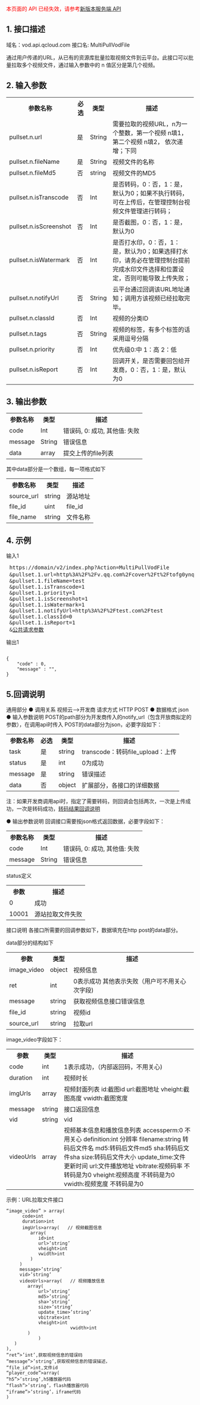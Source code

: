 <font color=RED>本页面的 API 已经失效，请参考</font>[新版本服务端 API](/document/product/266/7788)

## 1. 接口描述
 
域名：vod.api.qcloud.com
接口名: MultiPullVodFile

通过用户传递的URL，从已有的资源库批量拉取视频文件到云平台。此接口可以批量拉取多个视频文件，通过输入参数中的 n 值区分是第几个视频。

 

## 2. 输入参数
 
<table class="t"><tbody><tr>
<th><b>参数名称</b></th>
<th><b>必选</b></th>
<th><b>类型</b></th>
<th><b>描述</b></th>
<tr>
<td> pullset.n.url
<td> 是
<td> String
<td> 需要拉取的视频URL，n为一个整数，第一个视频 n填1， 第二个视频 n填2， 依次递增；下同
<tr>
<td> pullset.n.fileName
<td> 是
<td> String
<td> 视频文件的名称
<tr>
<td> pullset.n.fileMd5
<td> 否
<td> string
<td> 视频文件的MD5
<tr>
<td> pullset.n.isTranscode
<td> 否
<td> Int
<td> 是否转码，0：否，1：是，默认为0；如果不执行转码，可在上传后，在管理控制台视频文件管理进行转码；
<tr>
<td> pullset.n.isScreenshot
<td> 否
<td> Int
<td> 是否截图，0：否，1：是，默认为0
<tr>
<td> pullset.n.isWatermark
<td> 否
<td> Int
<td> 是否打水印，0：否，1：是，默认为0；如果选择打水印，请务必在管理控制台提前完成水印文件选择和位置设定，否则可能导致上传失败；
<tr>
<td> pullset.n.notifyUrl
<td> 否
<td> String
<td> 云平台通过回调该URL地址通知；调用方该视频已经拉取完毕。
<tr>
<td> pullset.n.classId
<td> 否
<td> Int
<td> 视频的分类ID
<tr>
<td> pullset.n.tags
<td> 否
<td> String
<td> 视频的标签，有多个标签的话采用逗号分隔
<tr>
<td> pullset.n.priority
<td> 否
<td> Int
<td> 优先级0:中 1：高 2：低
<tr>
<td> pullset.n.isReport
<td> 否
<td> Int
<td> 回调开关，是否需要回包给开发商，0：否，1：是，默认为0
</tbody></table>

 

## 3. 输出参数
 
<table class="t"><tbody><tr>
<th><b>参数名称</b></th>
<th><b>类型</b></th>
<th><b>描述</b></th>
<tr>
<td> code
<td> Int
<td> 错误码, 0: 成功, 其他值: 失败
<tr>
<td> message
<td> String
<td> 错误信息
<tr>
<td> data
<td> array
<td> 提交上传的file列表
</tbody></table>

其中data部分是一个数组，每一项格式如下
<table class="t"><tbody><tr>
<th><b>参数名称</b></th>
<th><b>类型</b></th>
<th><b>描述</b></th>
<tr>
<td> source_url
<td> string
<td> 源站地址
<tr>
<td> file_id
<td> uint
<td> file_id
<tr>
<td> file_name
<td> string
<td> 文件名称
</tbody></table>

 

## 4. 示例
 
输入1
<pre>
 https://domain/v2/index.php?Action=MultiPullVodFile
 &pullset.1.url=http%3A%2F%2Fv.qq.com%2Fcover%2Ft%2Ftofg0ynqvcjac58.mp4 //url必须指向可下载的视频地址
 &pullset.1.fileName=test
 &pullset.1.isTranscode=1
 &pullset.1.priority=1
 &pullset.1.isScreenshot=1
 &pullset.1.isWatermark=1
 &pullset.1.notifyUrl=http%3A%2F%2Ftest.com%2Ftest
 &pullset.1.classId=0
 &pullset.1.isReport=1
 &<a href="http://tce.fsphere.cn/doc/api/229/6976">公共请求参数</a>
</pre>

输出1
```

{
    "code" : 0,
    "message" : "",
}

```

## 5.回调说明
通用部分
● 调用关系
	视频云——>开发商
	请求方式
	HTTP POST
● 数据格式
	json
● 输入参数说明
	POST的path部分为开发商传入的notify_url（包含开放商拟定的参数），在调用api时传入
	POST的data部分为json，必要字段如下：
 
<table class="t"><tbody><tr>
<th><b>参数名称</b></th>
<th><b>必选</b></th>
<th><b>类型</b></th>
<th><b>描述</b></th>
<tr>
<td> task
<td> 是
<td> string
<td> transcode：转码file_upload：上传
<tr>
<td> status
<td> 是
<td> int
<td> 0为成功
<tr>
<td> message
<td> 是
<td> string
<td>错误描述
<tr>
<td> data
<td> 否
<td> object
<td>扩展部分，各接口的详细数据
</tbody></table>

注：如果开发商调用api时，指定了需要转码，则回调会包括两次，一次是上传成功，一次是转码成功，[转码结果回调说明](http://tce.fsphere.cn/wiki/v2/MultipartUploadVodFile#8..E8.AE.BE.E7.BD.AE.E8.BD.AC.E7.A0.81.E5.9B.9E.E8.B0.83)

● 输出参数说明
回调接口需要按json格式返回数据，必要字段如下：
<table class="t"><tbody><tr>
<th><b>参数名称</b></th>
<th><b>类型</b></th>
<th><b>描述</b></th>
<tr>
<td> code
<td> Int
<td> 错误码, 0: 成功, 其他值: 失败
<tr>
<td> message
<td> String
<td> 错误信息
</tbody></table>


status定义
<table class="t"><tbody><tr>
<th><b>参数</b></th>
<th><b>描述</b></th>
<tr>
<td> 0 
<td> 成功
<tr>
<td> 10001
<td> 源站拉取文件失败
</tbody></table>


接口说明
各接口所需要的回调参数如下，数据填充在http post的data部分。

data部分的结构如下
<table class="t"><tbody><tr>
<th><b>参数</b></th>
<th><b>类型</b></th>
<th><b>描述</b></th>
<tr>
<td>image_video
<td>object
<td>视频信息
<tr>
<td> ret
<td> int
<td> 0表示成功 其他表示失败（用户可不用关心次字段)
<tr>
<td> message
<td> string
<td> 获取视频信息接口错误信息
<tr>
<td> file_id
<td> string
<td> 视频id
<tr>
<td> source_url
<td> string
<td> 拉取url
</tbody></table>

image_video字段如下：
<table class="t"><tbody><tr>
<th><b>参数</b></th>
<th><b>类型</b></th>
<th><b>描述</b></th>
<tr>
<td>code
<td>int
<td>1表示成功，（内部返回码，不用关心)
<tr>
<td> duration
<td> int
<td> 视频时长
<tr>
<td> imgUrls
<td> array
<td> 视频封面列表
id:截图id
url:截图地址
vheight:截图高度
vwidth:截图宽度
<tr>
<td> message
<td> string
<td> 接口返回信息
<tr>
<td> vid
<td> string
<td> vid
<tr>
<td> videoUrls
<td> array
<td> 视频基本信息和播放信息列表
accessperm:0 不用关心
definition:int 分辨率
filename:string 转码后文件名
md5:转码后文件md5
sha:转码后文件sha
size:转码后文件大小
update_time:文件更新时间
url:文件播放地址
vbitrate:视频码率   不转码是为0
vheight:视频高度   不转码是为0
vwidth:视频宽度    不转码是为0
</tbody></table>

示例：URL拉取文件接口
```
“image_video” > array(
      code>int
      duration>int
      imgUrls>array(   // 视频截图信息
         array(
            id>int
            url>’string’
            vheight>int
            vwidth>int
         )
     )
     message>’string’
     vid>’string’
     videoUrls>array(   // 视频播放信息
        array(
            url>’string’
            md5>’string’
            sha>’string’
            size>’string’
            update_time>’string’
            vbitrate>int
            vheight>int
						vwidth>int
        )
			)
   )
),
“ret”>’int’,获取视频信息的错误码
“message”>’string’,获取视频信息的错误描述，
“file_id”>int,文件id
“player_code”>array(
“h5”>’string’,h5播放器代码
“flash”>’string’，flash播放器代码
“iframe”>’string’，iframe代码
)

```

